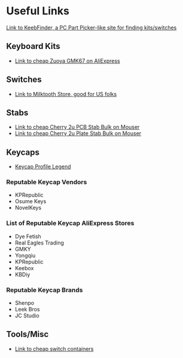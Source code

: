 # Useful Links

[Link to KeebFinder, a PC Part Picker-like site for finding kits/switches](https://keeb-finder.com/)

## Keyboard Kits

- [Link to cheap Zuoya GMK67 on AliExpress](https://aliexpi.com/4Kmz)

## Switches

- [Link to Milktooth Store, good for US folks](https://milktooth.nu/)

## Stabs

- [Link to cheap Cherry 2u PCB Stab Bulk on Mouser](https://www.mouser.com/ProductDetail/540-G99-0742)
- [Link to cheap Cherry 2u Plate Stab Bulk on Mouser](https://www.mouser.com/ProductDetail/540-G99-0224)

## Keycaps

- [Keycap Profile Legend](https://www.keycaps.info/)

### Reputable Keycap Vendors

- KPRepublic
- Osume Keys
- NovelKeys

### List of Reputable Keycap AliExpress Stores

- Dye Fetish
- Real Eagles Trading
- GMKY
- Yongqiu
- KPRepublic
- Keebox
- KBDiy

### Reputable Keycap Brands

- Shenpo
- Leek Bros
- JC Studio

## Tools/Misc

- [Link to cheap switch containers](https://www.aliexpress.us/item/3256805089867412.html)
